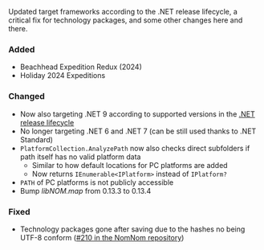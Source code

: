 Updated target frameworks according to the .NET release lifecycle, a critical fix for technology packages, and some other changes here and there.

### Added
* Beachhead Expedition Redux (2024)
* Holiday 2024 Expeditions

### Changed
* Now also targeting .NET 9 according to supported versions in the [.NET release lifecycle](https://dotnet.microsoft.com/en-us/platform/support/policy/dotnet-core)
* No longer targeting .NET 6 and .NET 7 (can be still used thanks to .NET Standard)
* `PlatformCollection.AnalyzePath` now also checks direct subfolders if path itself has no valid platform data
  * Similar to how default locations for PC platforms are added
  * Now returns `IEnumerable<IPlatform>` instead of `IPlatform?`
* `PATH` of PC platforms is not publicly accessible
* Bump *libNOM.map* from 0.13.3 to 0.13.4

### Fixed
* Technology packages gone after saving due to the hashes no being UTF-8 conform ([#210 in the NomNom repository](https://github.com/zencq/NomNom/issues/210))
